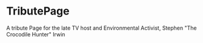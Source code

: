 # TributePage
A tribute Page for the late TV host and Environmental Activist, Stephen "The Crocodile Hunter" Irwin
